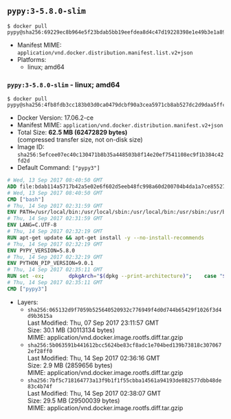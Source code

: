 ## `pypy:3-5.8.0-slim`

```console
$ docker pull pypy@sha256:69229ec8b964e5f23bdab5bb19eefdea8d4c47d19228398e1e49b3e1a8955399
```

-	Manifest MIME: `application/vnd.docker.distribution.manifest.list.v2+json`
-	Platforms:
	-	linux; amd64

### `pypy:3-5.8.0-slim` - linux; amd64

```console
$ docker pull pypy@sha256:4fb8fdb3cc183b03d0ca0479dcbf90a3cea5971cb8ab527dc2d9daa5ffcbff58
```

-	Docker Version: 17.06.2-ce
-	Manifest MIME: `application/vnd.docker.distribution.manifest.v2+json`
-	Total Size: **62.5 MB (62472829 bytes)**  
	(compressed transfer size, not on-disk size)
-	Image ID: `sha256:5efcee07ec40c130471b8b35a448503b8f14e20ef7541108ec9f1b384c42fd2d`
-	Default Command: `["pypy3"]`

```dockerfile
# Wed, 13 Sep 2017 08:40:50 GMT
ADD file:bdab114a5717b42a5e02e6f602d5eeb48fc998a60d200704b4da1a7ce8552775 in / 
# Wed, 13 Sep 2017 08:40:50 GMT
CMD ["bash"]
# Thu, 14 Sep 2017 02:31:59 GMT
ENV PATH=/usr/local/bin:/usr/local/sbin:/usr/local/bin:/usr/sbin:/usr/bin:/sbin:/bin
# Thu, 14 Sep 2017 02:31:59 GMT
ENV LANG=C.UTF-8
# Thu, 14 Sep 2017 02:32:19 GMT
RUN apt-get update && apt-get install -y --no-install-recommends 		ca-certificates 		libexpat1 		libffi6 		libgdbm3 		libsqlite3-0 	&& rm -rf /var/lib/apt/lists/*
# Thu, 14 Sep 2017 02:32:19 GMT
ENV PYPY_VERSION=5.8.0
# Thu, 14 Sep 2017 02:32:19 GMT
ENV PYTHON_PIP_VERSION=9.0.1
# Thu, 14 Sep 2017 02:35:11 GMT
RUN set -ex; 		dpkgArch="$(dpkg --print-architecture)"; 	case "${dpkgArch##*-}" in 		amd64) pypyArch='linux64'; sha256='57d871a7f1135719c138cee4e3533c3275d682a76a40ff668e95150c65923035' ;; 		*) echo >&2 "error: current architecture ($dpkgArch) does not have a corresponding PyPy $PYPY_VERSION binary release"; exit 1 ;; 	esac; 		fetchDeps=' 		bzip2 		wget 	'; 	apt-get update && apt-get install -y $fetchDeps --no-install-recommends && rm -rf /var/lib/apt/lists/*; 		wget -O pypy.tar.bz2 "https://bitbucket.org/pypy/pypy/downloads/pypy3-v${PYPY_VERSION}-${pypyArch}.tar.bz2"; 	echo "$sha256 *pypy.tar.bz2" | sha256sum -c; 	tar -xjC /usr/local --strip-components=1 -f pypy.tar.bz2; 	rm pypy.tar.bz2; 		pypy3 --version; 		wget -O get-pip.py 'https://bootstrap.pypa.io/get-pip.py'; 		pypy3 get-pip.py 		--disable-pip-version-check 		--no-cache-dir 		"pip==$PYTHON_PIP_VERSION" 	; 	pip --version; 		rm -f get-pip.py; 		apt-get purge -y --auto-remove $fetchDeps
# Thu, 14 Sep 2017 02:35:11 GMT
CMD ["pypy3"]
```

-	Layers:
	-	`sha256:065132d9f7059b525640520932c776949f4d0d744b65429f1026f3d4d9b3615a`  
		Last Modified: Thu, 07 Sep 2017 23:11:57 GMT  
		Size: 30.1 MB (30113134 bytes)  
		MIME: application/vnd.docker.image.rootfs.diff.tar.gzip
	-	`sha256:5b063591b441612bcc5624be83cf8adc1e704bed139b73818c3070672ef28ff0`  
		Last Modified: Thu, 14 Sep 2017 02:36:16 GMT  
		Size: 2.9 MB (2859656 bytes)  
		MIME: application/vnd.docker.image.rootfs.diff.tar.gzip
	-	`sha256:7bf5c718164773a13f9b1f1f55cbba14561a94193de882577dbb48de83c4b74f`  
		Last Modified: Thu, 14 Sep 2017 02:38:07 GMT  
		Size: 29.5 MB (29500039 bytes)  
		MIME: application/vnd.docker.image.rootfs.diff.tar.gzip
